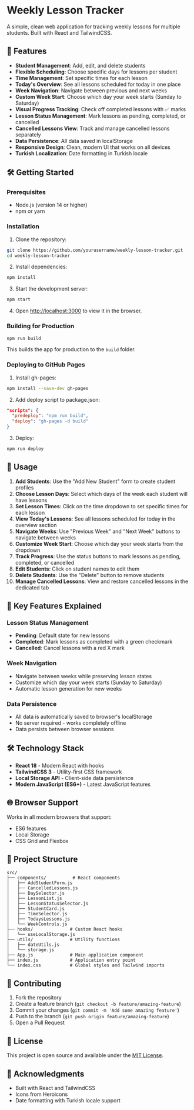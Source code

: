# Weekly Lesson Tracker

A simple, clean web application for tracking weekly lessons for multiple students. Built with React and TailwindCSS.

## 🚀 Features

- **Student Management**: Add, edit, and delete students
- **Flexible Scheduling**: Choose specific days for lessons per student
- **Time Management**: Set specific times for each lesson
- **Today's Overview**: See all lessons scheduled for today in one place
- **Week Navigation**: Navigate between previous and next weeks
- **Custom Week Start**: Choose which day your week starts (Sunday to Saturday)
- **Visual Progress Tracking**: Check off completed lessons with ✅ marks
- **Lesson Status Management**: Mark lessons as pending, completed, or cancelled
- **Cancelled Lessons View**: Track and manage cancelled lessons separately
- **Data Persistence**: All data saved in localStorage
- **Responsive Design**: Clean, modern UI that works on all devices
- **Turkish Localization**: Date formatting in Turkish locale

## 🛠️ Getting Started

### Prerequisites

- Node.js (version 14 or higher)
- npm or yarn

### Installation

1. Clone the repository:
```bash
git clone https://github.com/yourusername/weekly-lesson-tracker.git
cd weekly-lesson-tracker
```

2. Install dependencies:
```bash
npm install
```

3. Start the development server:
```bash
npm start
```

4. Open [http://localhost:3000](http://localhost:3000) to view it in the browser.

### Building for Production

```bash
npm run build
```

This builds the app for production to the `build` folder.

### Deploying to GitHub Pages

1. Install gh-pages:
```bash
npm install --save-dev gh-pages
```

2. Add deploy script to package.json:
```json
"scripts": {
  "predeploy": "npm run build",
  "deploy": "gh-pages -d build"
}
```

3. Deploy:
```bash
npm run deploy
```

## 📖 Usage

1. **Add Students**: Use the "Add New Student" form to create student profiles
2. **Choose Lesson Days**: Select which days of the week each student will have lessons
3. **Set Lesson Times**: Click on the time dropdown to set specific times for each lesson
4. **View Today's Lessons**: See all lessons scheduled for today in the overview section
5. **Navigate Weeks**: Use "Previous Week" and "Next Week" buttons to navigate between weeks
6. **Customize Week Start**: Choose which day your week starts from the dropdown
7. **Track Progress**: Use the status buttons to mark lessons as pending, completed, or cancelled
8. **Edit Students**: Click on student names to edit them
9. **Delete Students**: Use the "Delete" button to remove students
10. **Manage Cancelled Lessons**: View and restore cancelled lessons in the dedicated tab

## 🎯 Key Features Explained

### Lesson Status Management
- **Pending**: Default state for new lessons
- **Completed**: Mark lessons as completed with a green checkmark
- **Cancelled**: Cancel lessons with a red X mark

### Week Navigation
- Navigate between weeks while preserving lesson states
- Customize which day your week starts (Sunday to Saturday)
- Automatic lesson generation for new weeks

### Data Persistence
- All data is automatically saved to browser's localStorage
- No server required - works completely offline
- Data persists between browser sessions

## 🛠️ Technology Stack

- **React 18** - Modern React with hooks
- **TailwindCSS 3** - Utility-first CSS framework
- **Local Storage API** - Client-side data persistence
- **Modern JavaScript (ES6+)** - Latest JavaScript features

## 🌐 Browser Support

Works in all modern browsers that support:
- ES6 features
- Local Storage
- CSS Grid and Flexbox

## 📁 Project Structure

```
src/
├── components/          # React components
│   ├── AddStudentForm.js
│   ├── CancelledLessons.js
│   ├── DaySelector.js
│   ├── LessonList.js
│   ├── LessonStatusSelector.js
│   ├── StudentCard.js
│   ├── TimeSelector.js
│   ├── TodaysLessons.js
│   └── WeekControls.js
├── hooks/              # Custom React hooks
│   └── useLocalStorage.js
├── utils/              # Utility functions
│   ├── dateUtils.js
│   └── storage.js
├── App.js              # Main application component
├── index.js            # Application entry point
└── index.css           # Global styles and Tailwind imports
```

## 🤝 Contributing

1. Fork the repository
2. Create a feature branch (`git checkout -b feature/amazing-feature`)
3. Commit your changes (`git commit -m 'Add some amazing feature'`)
4. Push to the branch (`git push origin feature/amazing-feature`)
5. Open a Pull Request

## 📄 License

This project is open source and available under the [MIT License](LICENSE).

## 🙏 Acknowledgments

- Built with React and TailwindCSS
- Icons from Heroicons
- Date formatting with Turkish locale support
